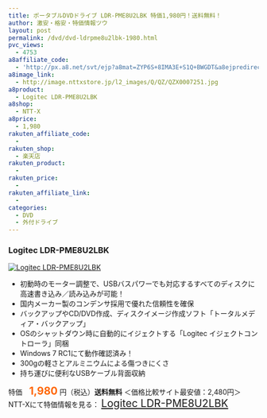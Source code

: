 ```yaml
---
title: ポータブルDVDドライブ LDR-PME8U2LBK 特価1,980円！送料無料！
author: 激安・格安・特価情報ツウ
layout: post
permalink: /dvd/dvd-ldrpme8u2lbk-1980.html
pvc_views:
  - 4753
a8affiliate_code:
  - 'http://px.a8.net/svt/ejp?a8mat=ZYP6S+8IMA3E+S1Q+BWGDT&a8ejpredirect=http://nttxstore.jp/_II_QZX0007251'
a8image_link:
  - http://image.nttxstore.jp/l2_images/Q/QZ/QZX0007251.jpg
a8product:
  - Logitec LDR-PME8U2LBK
a8shop:
  - NTT-X
a8price:
  - 1,980
rakuten_affiliate_code:
  - 
rakuten_shop:
  - 楽天店
rakuten_product:
  - 
rakuten_price:
  - 
rakuten_affiliate_link:
  - 
categories:
  - DVD
  - 外付ドライブ
---
```

### Logitec LDR-PME8U2LBK

<div class="img-bg2 img_L">
  <a title="Logitec LDR-PME8U2LBK" href="http://px.a8.net/svt/ejp?a8mat=ZYP6S+8IMA3E+S1Q+BWGDT&a8ejpredirect=http://nttxstore.jp/_II_QZX0007251" target="_blank"><img src="http://i2.wp.com/image.nttxstore.jp/l2_images/Q/QZ/QZX0007251.jpg?resize=120%2C120" border="0" alt="Logitec LDR-PME8U2LBK" style="border: 0pt none;" data-recalc-dims="1" /></a>
</div>

<!--more-->

  * 初動時のモーター調整で、USBバスパワーでも対応するすべてのディスクに高速書き込み／読み込みが可能！
  * 国内メーカー製のコンデンサ採用で優れた信頼性を確保
  * バックアップやCD/DVD作成、ディスクイメージ作成ソフト「トータルメディア・バックアップ」
  * OSのシャットダウン時に自動的にイジェクトする「Logitec イジェクトコントローラ」同梱
  * Windows 7 RC1にて動作確認済み！
  * 300gの軽さとアルミニウムによる傷つきにくさ
  * 持ち運びに便利なUSBケーブル背面収納

特価　<span style="color: #ff6600; font-size: 150%;"><strong>1,980</strong></span> 円（税込）**送料無料** ＜価格比較サイト最安値：2,480円＞  
NTT-Xにて特価情報を見る： <span style="font-size: 150%;"><a href="http://px.a8.net/svt/ejp?a8mat=ZYP6S+8IMA3E+S1Q+BWGDT&a8ejpredirect=http://nttxstore.jp/_II_QZX0007251" target="_blank">Logitec LDR-PME8U2LBK</a></span>
